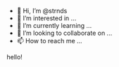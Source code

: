 - 👋 Hi, I’m @strnds
- 👀 I’m interested in ...
- 🌱 I’m currently learning ...
- 💞️ I’m looking to collaborate on ...
- 📫 How to reach me ...

<!---
strnds/strnds is a ✨ special ✨ repository because its `README.md` (this file) appears on your GitHub profile.
You can click the Preview link to take a look at your changes.
--->
hello!
